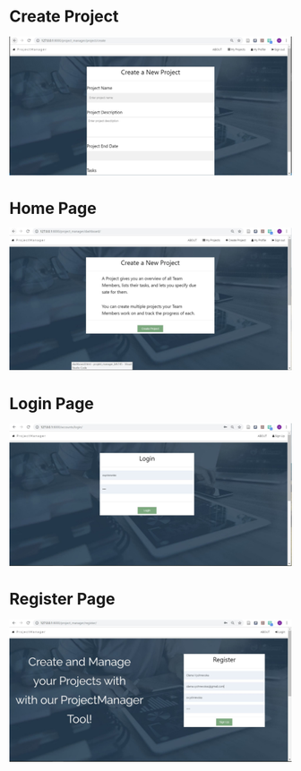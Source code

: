 # Create Project
![](https://raw.githubusercontent.com/jtj9817/projekt_manager_bth745/prototype1Olena/Screenshots/CreateProject.JPG)

# Home Page
![](https://raw.githubusercontent.com/jtj9817/projekt_manager_bth745/prototype1Olena/Screenshots/HomePage.JPG)

# Login Page
![](https://raw.githubusercontent.com/jtj9817/projekt_manager_bth745/prototype1Olena/Screenshots/Login.JPG)

# Register Page
![](https://raw.githubusercontent.com/jtj9817/projekt_manager_bth745/prototype1Olena/Screenshots/Register.JPG)
